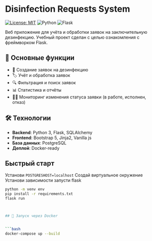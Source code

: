 # Disinfection Requests System

[![License: MIT](https://img.shields.io/badge/License-MIT-yellow.svg)](https://opensource.org/licenses/MIT)
![Python](https://img.shields.io/badge/python-3.8+-blue.svg)
![Flask](https://img.shields.io/badge/flask-2.0+-lightgrey.svg)

Веб приложение для учёта и обработки заявок на заключительную дезинфекцию. Учебный проект сделан с целью ознакомления с фреймворком Flask. 

## 📌 Основные функции

- 📝 Создание заявок на дезинфекцию
- 🏷️ Учёт и обработка заявок
- 🔍 Фильтрация и поиск заявок
- 📊 Статистика и отчёты
- 👨‍⚕️ Мониторинг изменения статуса заявки (в работе, исполнен, отказ)

## 🛠 Технологии

- **Backend**: Python 3, Flask, SQLAlchemy
- **Frontend**: Bootstrap 5, Jinja2, Vanilla js
- **База данных**: PostgreSQL
- **Деплой**: Docker-ready

## Быстрый старт

Установи `POSTGRESHOST=localhost`
Создай виртуальное окружение 
Установи зависимости
запусти flask

```bash
python -m venv env
pip install -r requirements.txt
flask run



## 🐳 Запуск через Docker


```bash
docker-compose up --build
